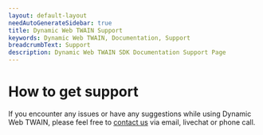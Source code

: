 ```yaml
---
layout: default-layout
needAutoGenerateSidebar: true
title: Dynamic Web TWAIN Support
keywords: Dynamic Web TWAIN, Documentation, Support
breadcrumbText: Support
description: Dynamic Web TWAIN SDK Documentation Support Page
---
```



# How to get support

If you encounter any issues or have any suggestions while using Dynamic Web TWAIN, please feel free to [contact us](https://www.dynamsoft.com/company/contact/) via email, livechat or phone call.
